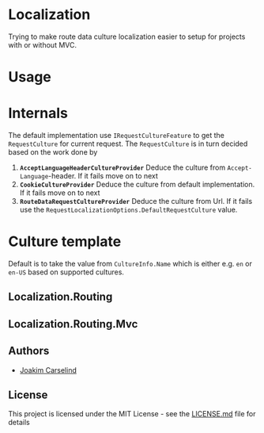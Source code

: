 # Localization
Trying to make route data culture localization easier to setup for projects with or without MVC.

# Usage

# Internals
The default implementation use `IRequestCultureFeature` to get the `RequestCulture` for current request. The `RequestCulture` is in turn decided based on the work done by
1. **`AcceptLanguageHeaderCultureProvider`** Deduce the culture from `Accept-Language`-header. If it fails move on to next
2. **`CookieCultureProvider`** Deduce the culture from default implementation. If it fails move on to next
3. **`RouteDataRequestCultureProvider`** Deduce the culture from Url. If it fails use the `RequestLocalizationOptions.DefaultRequestCulture` value.

# Culture template
Default is to take the value from `CultureInfo.Name` which is either e.g. `en` or `en-US` based on supported cultures.

## Localization.Routing

## Localization.Routing.Mvc

## Authors

* [Joakim Carselind](https://github.com/joacar)


## License

This project is licensed under the MIT License - see the [LICENSE.md](LICENSE.md) file for details